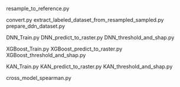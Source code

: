 resample_to_reference.py

convert.py
extract_labeled_dataset_from_resampled_sampled.py
prepare_ddn_dataset.py

DNN_Train.py
DNN_predict_to_raster.py
DNN_threshold_and_shap.py

XGBoost_Train.py
XGBoost_predict_to_raster.py
XGBoost_threshold_and_shap.py

KAN_Train.py
KAN_predict_to_raster.py
KAN_threshold_and_shap.py

cross_model_spearman.py
